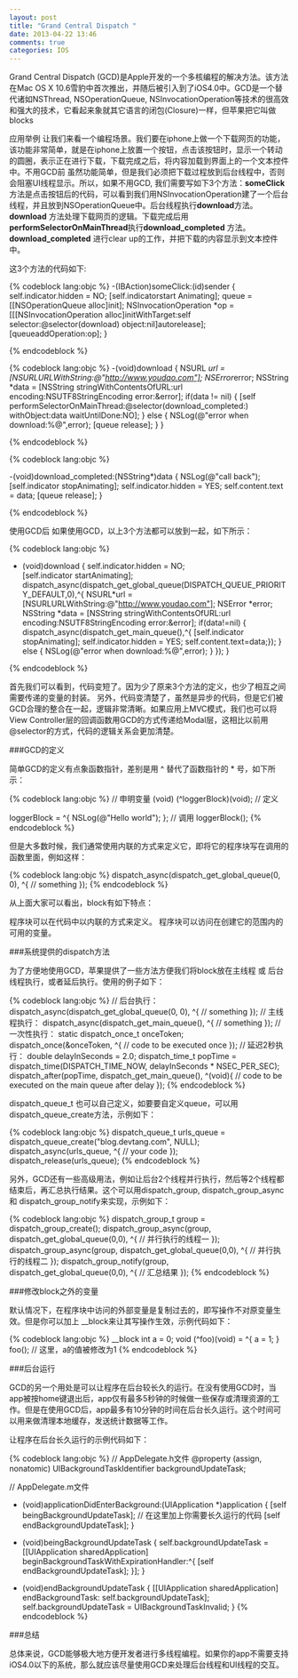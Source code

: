 ```yaml
---
layout: post
title: "Grand Central Dispatch "
date: 2013-04-22 13:46
comments: true
categories: IOS
---
```

<p>
Grand Central Dispatch (GCD)是Apple开发的一个多核编程的解决方法。该方法在Mac OS X 10.6雪豹中首次推出，并随后被引入到了iOS4.0中。GCD是一个替代诸如NSThread, NSOperationQueue, NSInvocationOperation等技术的很高效和强大的技术，它看起来象就其它语言的闭包(Closure)一样，但苹果把它叫做blocks
</p>

<p>
应用举例
让我们来看一个编程场景。我们要在iphone上做一个下载网页的功能，该功能非常简单，就是在iphone上放置一个按钮，点击该按钮时，显示一个转动的圆圈，表示正在进行下载，下载完成之后，将内容加载到界面上的一个文本控件中。不用GCD前
虽然功能简单，但是我们必须把下载过程放到后台线程中，否则会阻塞UI线程显示。所以，如果不用GCD, 我们需要写如下3个方法：<strong>someClick</strong> 方法是点击按钮后的代码，可以看到我们用NSInvocationOperation建了一个后台线程，并且放到NSOperationQueue中。后台线程执行<strong>download</strong>方法。
<strong>download</strong> 方法处理下载网页的逻辑。下载完成后用<strong>performSelectorOnMainThread</strong>执行<strong>download_completed</strong> 方法。
<strong>download_completed</strong> 进行clear up的工作，并把下载的内容显示到文本控件中。

这3个方法的代码如下:
</p>

{% codeblock lang:objc %}
-(IBAction)someClick:(id)sender
{ 
  self.indicator.hidden = NO; 
  [self.indicatorstart  Animating];
  queue = [[NSOperationQueue  alloc]init];
  NSInvocationOperation *op = [[[NSInvocationOperation alloc]initWithTarget:self 
                                                                   selector:@selector(download) 
                                                                     object:nil]autorelease];    
  [queueaddOperation:op];
 }

{% endcodeblock %}
<!--more-->
{% codeblock lang:objc %}
-(void)download
{
  NSURL *url = [NSURLURLWithString:@"http://www.youdao.com"];
  NSError*error;
  NSString *data =  [NSString stringWithContentsOfURL:url 
                                             encoding:NSUTF8StringEncoding
                                                error:&error];
  if(data != nil)
  {
    [self performSelectorOnMainThread:@selector(download_completed:)
                          withObject:data 
                       waitUntilDone:NO];
  }
  else
 {
    NSLog(@"error when download:%@",error);
   [queue  release];
  }
}

{% endcodeblock %}


{% codeblock lang:objc %}

-(void)download_completed:(NSString*)data
{
  NSLog(@"call back");
  [self.indicator  stopAnimating];
  self.indicator.hidden = YES;
  self.content.text = data;
  [queue  release];
}

{% endcodeblock %}

<p>使用GCD后
如果使用GCD，以上3个方法都可以放到一起，如下所示：</p>
{% codeblock lang:objc %}

- (void)download
{
   self.indicator.hidden = NO;  
   [self.indicator  startAnimating];
   dispatch_async(dispatch_get_global_queue(DISPATCH_QUEUE_PRIORITY_DEFAULT,0),^{ 
   NSURL*url = [NSURLURLWithString:@"http://www.youdao.com"];
   NSError *error;
   NSString *data = [NSString stringWithContentsOfURL:url
                                             encoding:NSUTF8StringEncoding
                                                error:&error];
   if(data!=nil)
   { 
      dispatch_async(dispatch_get_main_queue(),^{
      [self.indicator  stopAnimating];
      self.indicator.hidden = YES;
      self.content.text=data;});
   }
   else
   {
      NSLog(@"error when download:%@",error);
   }
   });
}

{% endcodeblock %}

<p>首先我们可以看到，代码变短了。因为少了原来3个方法的定义，也少了相互之间需要传递的变量的封装。
另外，代码变清楚了，虽然是异步的代码，但是它们被GCD合理的整合在一起，逻辑非常清晰。如果应用上MVC模式，我们也可以将View Controller层的回调函数用GCD的方式传递给Modal层，这相比以前用@selector的方式，代码的逻辑关系会更加清楚。
</p>

###GCD的定义

<p>简单GCD的定义有点象函数指针，差别是用 ^ 替代了函数指针的 * 号，如下所示：</p>
{% codeblock lang:objc %}
 // 申明变量
 (void) (^loggerBlock)(void);
 // 定义

 loggerBlock = ^{
      NSLog(@"Hello world");
 };
 // 调用
 loggerBlock();
{% endcodeblock %}

<p>但是大多数时候，我们通常使用内联的方式来定义它，即将它的程序块写在调用的函数里面，例如这样：</p>

{% codeblock lang:objc %}
dispatch_async(dispatch_get_global_queue(0, 0), ^{
      // something
 });
{% endcodeblock %}

<p>从上面大家可以看出，block有如下特点：</p>

<p>
程序块可以在代码中以内联的方式来定义。
程序块可以访问在创建它的范围内的可用的变量。
</p>

###系统提供的dispatch方法

<p>
为了方便地使用GCD，苹果提供了一些方法方便我们将block放在主线程 或 后台线程执行，或者延后执行。使用的例子如下：
</p>

{% codeblock lang:objc %}
 //  后台执行：
 dispatch_async(dispatch_get_global_queue(0, 0), ^{
      // something
 });
 // 主线程执行：
 dispatch_async(dispatch_get_main_queue(), ^{
      // something
 });
 // 一次性执行：
 static dispatch_once_t onceToken;
 dispatch_once(&onceToken, ^{
     // code to be executed once
 });
 // 延迟2秒执行：
 double delayInSeconds = 2.0;
 dispatch_time_t popTime = dispatch_time(DISPATCH_TIME_NOW, delayInSeconds * NSEC_PER_SEC);
 dispatch_after(popTime, dispatch_get_main_queue(), ^(void){
     // code to be executed on the main queue after delay
 });
{% endcodeblock %}

<p>dispatch_queue_t 也可以自己定义，如要要自定义queue，可以用dispatch_queue_create方法，示例如下：
</p>

{% codeblock lang:objc %}
dispatch_queue_t urls_queue = dispatch_queue_create("blog.devtang.com", NULL);
dispatch_async(urls_queue, ^{
     // your code
});
dispatch_release(urls_queue);
{% endcodeblock %}

<p>
另外，GCD还有一些高级用法，例如让后台2个线程并行执行，然后等2个线程都结束后，再汇总执行结果。这个可以用dispatch_group, dispatch_group_async 和 dispatch_group_notify来实现，示例如下：
</p>

{% codeblock lang:objc %}
dispatch_group_t group = dispatch_group_create();
 dispatch_group_async(group, dispatch_get_global_queue(0,0), ^{
      // 并行执行的线程一
 });
 dispatch_group_async(group, dispatch_get_global_queue(0,0), ^{
      // 并行执行的线程二
 });
 dispatch_group_notify(group, dispatch_get_global_queue(0,0), ^{
      // 汇总结果
 });
{% endcodeblock %}

###修改block之外的变量


<p>
默认情况下，在程序块中访问的外部变量是复制过去的，即写操作不对原变量生效。但是你可以加上 __block来让其写操作生效，示例代码如下：
</p>

{% codeblock lang:objc %}
 __block int a = 0;
 void  (^foo)(void) = ^{
      a = 1;
 }
 foo();
 // 这里，a的值被修改为1
{% endcodeblock %}


###后台运行

<p>
GCD的另一个用处是可以让程序在后台较长久的运行。在没有使用GCD时，当app被按home键退出后，app仅有最多5秒钟的时候做一些保存或清理资源的工作。但是在使用GCD后，app最多有10分钟的时间在后台长久运行。这个时间可以用来做清理本地缓存，发送统计数据等工作。

让程序在后台长久运行的示例代码如下：
</p>

{% codeblock lang:objc %}
// AppDelegate.h文件
@property (assign, nonatomic) UIBackgroundTaskIdentifier backgroundUpdateTask;

// AppDelegate.m文件
- (void)applicationDidEnterBackground:(UIApplication *)application
{
    [self beingBackgroundUpdateTask];
    // 在这里加上你需要长久运行的代码
    [self endBackgroundUpdateTask];
}

- (void)beingBackgroundUpdateTask
{
    self.backgroundUpdateTask = [[UIApplication sharedApplication] beginBackgroundTaskWithExpirationHandler:^{
        [self endBackgroundUpdateTask];
    }];
}

- (void)endBackgroundUpdateTask
{
    [[UIApplication sharedApplication] endBackgroundTask: self.backgroundUpdateTask];
    self.backgroundUpdateTask = UIBackgroundTaskInvalid;
}
{% endcodeblock %}

###总结
<p>
总体来说，GCD能够极大地方便开发者进行多线程编程。如果你的app不需要支持iOS4.0以下的系统，那么就应该尽量使用GCD来处理后台线程和UI线程的交互。
</p>



